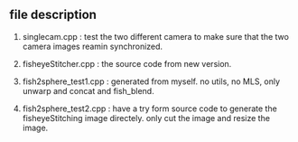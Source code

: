## file description 

1. singlecam.cpp : test the two different camera to make sure that the two camera images reamin synchronized.

2. fisheyeStitcher.cpp : the source code from new version.

3. fish2sphere_test1.cpp : generated from myself. no utils, no MLS, only unwarp and concat and fish_blend.

4. fish2sphere_test2.cpp : have a try form source code to generate the fisheyeStitching image directely. only cut the image and resize the image.
